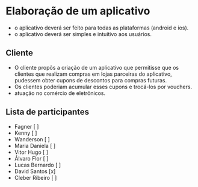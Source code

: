 # Elaboração de um aplicativo

- o aplicativo deverá ser feito para todas as plataformas (android e ios).
- o aplicativo deverá ser simples e intuitivo aos usuários.

## Cliente

- O cliente propôs a criação de um aplicativo que permitisse que os clientes que realizam compras em lojas parceiras do aplicativo, pudessem obter cupons de descontos para compras futuras.
- Os clientes poderiam acumular esses cupons e trocá-los por vouchers.
- atuação no comércio de eletrônicos.


## Lista de participantes

- Fagner                  [ ]
- Kenny                   [ ]
- Wanderson               [ ]
- Maria Daniela           [ ]
- Vitor Hugo              [ ]
- Álvaro Flor             [ ]
- Lucas Bernardo          [ ]
- David Santos            [x]
- Cleber Ribeiro          [ ]

